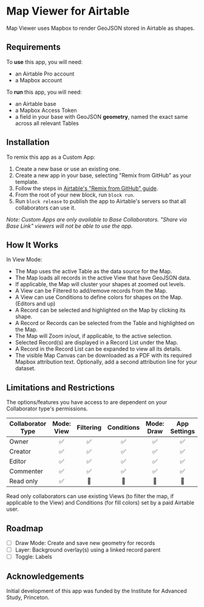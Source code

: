 # Map Viewer for Airtable

Map Viewer uses Mapbox to render GeoJSON stored in Airtable as shapes.

## Requirements

To **use** this app, you will need:
- an Airtable Pro account
- a Mapbox account

To **run** this app, you will need:
- an Airtable base
- a Mapbox Access Token
- a field in your base with GeoJSON **geometry**, named the exact same across all relevant Tables

## Installation

To remix this app as a Custom App: 
1. Create a new base or use an existing one.
2. Create a new app in your base, selecting "Remix from GitHub" as your template.
3. Follow the steps in [Airtable's "Remix from GitHub" guide](https://airtable.com/developers/apps/guides/remix-from-github).
4. From the root of your new block, run `block run`.
5. Run `block release` to publish the app to Airtable's servers so that all collaborators can use it.

_Note: Custom Apps are only available to Base Collaborators. "Share via Base Link" viewers will not be able to use the app._

## How It Works

In View Mode:
- The Map uses the active Table as the data source for the Map.
- The Map loads all records in the active View that have GeoJSON data.
- If applicable, the Map will cluster your shapes at zoomed out levels.
- A View can be Filtered to add/remove records from the Map.
- A View can use Conditions to define colors for shapes on the Map. (Editors and up)
- A Record can be selected and highlighted on the Map by clicking its shape.
- A Record or Records can be selected from the Table and highlighted on the Map.
- The Map will Zoom in/out, if applicable, to the active selection.
- Selected Record(s) are displayed in a Record List under the Map.
- A Record in the Record List can be expanded to view all its details.
- The visible Map Canvas can be downloaded as a PDF with its required Mapbox attribution text. Optionally, add a second attribution line for your dataset.

## Limitations and Restrictions

The options/features you have access to are dependent on your Collaborator type's permissions.

| Collaborator Type | Mode: View | Filtering | Conditions | Mode: Draw | App Settings |
|-------------------|:----------:|:---------:|:----------:|:----------:|:------------:|
| Owner             | ✅         | ✅        | ✅         | ✅          | ✅           |
| Creator           | ✅         | ✅        | ✅         | ✅          | ✅           |
| Editor            | ✅         | ✅        | ✅         | ✅          | ✅           |
| Commenter         | ✅         | ✅        | ✅         | ✅          | ✅           |
| Read only         | ✅         | 🚫        | 🚫         | 🚫          | 🚫           |

Read only collaborators can use existing Views (to filter the map, if applicable to the View) and Conditions (for fill colors) set by a paid Airtable user.

## Roadmap

- [ ] Draw Mode: Create and save new geometry for records
- [ ] Layer: Background overlay(s) using a linked record parent
- [ ] Toggle: Labels

## Acknowledgements

Initial development of this app was funded by the Institute for Advanced Study, Princeton.
